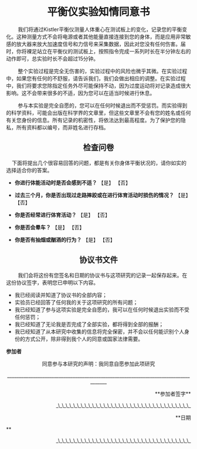 # <center>平衡仪实验知情同意书</center>

&emsp;&emsp; 我们将通过Kistler平衡仪测量人体重心在测试板上的变化，记录您的平衡变化。这种测量方式不会将电源或者其他能量直接连接到您的身体，而是应用非常敏感的放大器来放大加速度信号和力信号来采集数据，因此对您没有任何伤害。届时，你将裸足站立在平衡仪的测试板上，按照指令完成一系列时长在半分钟左右的动作即可，总实验时长不会超过15分钟。

&emsp;&emsp; 整个实验过程是完全无伤害的，实验过程中的风险也微乎其微。在实验过程中，如果您有任何的不舒服，请告诉我们，我们会做出相应的调整。在实验过程中，我们将要求您除指定任务外尽可能保持不动，因为过度运动将对记录造成很大影响。这不会带来很多的不适，因为您可以在适当时候进行休息。

&emsp;&emsp; 参与本实验是完全自愿的，您可以在任何时候退出而不受惩罚。而实验得到的科学资料，可能会出版在科学界的文章里，但这些文章里不会有您的姓名或任何有关您身份的信息。所有记录的机密性，将依法达到最高程度。为了保护您的隐私，所有资料都以编号，而非姓名进行存档。

## <center>检查问卷</center>

&nbsp;&nbsp;&nbsp;&nbsp;下面将提出几个很容易回答的问题，都是有关你身体平衡状况的，请你如实的选择适合你的答案。

+ **你进行体能活动时是否会感到不适？**										【是】			【否】

+ **过去三个月，你是否出现过走路摔跤或在进行体育活动时损伤的情况？**			【是】			【否】
+ **你是否经常进行体育活动？**												【是】			【否】
+ **你是否会晕车？**														【是】			【否】
+ **你是否有抽烟或酗酒的行为？**											【是】			【否】

## <center>协议书文件</center>

&emsp;&emsp; 我们会将这份有您签名和日期的协议书与这项研究的记录一起保存起来。在这份协议签字，表明您已申明以下内容。

+ 我已经阅读并知道了协议书的全部内容；
+ 实验员已经回答了任何我的关于这项研究的所有问题；
+ 我已经知道了参与这项实验是完全自愿的，我可以在任何时候退出实验而不受任何惩罚；
+ 我已经知道了无论我是否完成了全部实验，都将得到全部的报酬；
+ 我已经知道了从本研究中收集的信息将完全保密，并不会以任何能识别个人身份的方式公开，除非得到我个人的同意或国家法律需要。

**参加者**

<center>同意参与本研究的声明：我同意自愿参加此项研究

\_\_\_\_\_\_\_\_\_\_\_\_\_\_\_\_\_\_\_\_\_\_\_\_\_\_\_\_\_\_\_\_\_\_\_\_\_\_\_\_\_\_\_\_\_\_\_\_\_\_\_\_\_\_\_\_\_\_\_\_\_\_\_\_\_\_\_\_\_\_\_\_\_\_\_\_\_\_\_\_\_\_\_\_\_</center>

<p style="text-align:right">

<p style="text-align:right">**参加者签字**</p>

<p style="text-align:right">_\_\_\_\_\_\_\_\_\_\_\_\_\_\_\_\_\_\_\_\_\_\_\_\_\_\_\_\_\_\_\_\_\_\_\_</p>

<p style="text-align:right">**日期</p>**

<p style="text-align:right">_\_\_\_\_\_\_\_\_\_\_\_\_\_\_\_\_\_\_\_\_\_\_\_\_\_\_\_\_\_\_\_\_\_\_\_</p>

</p>
